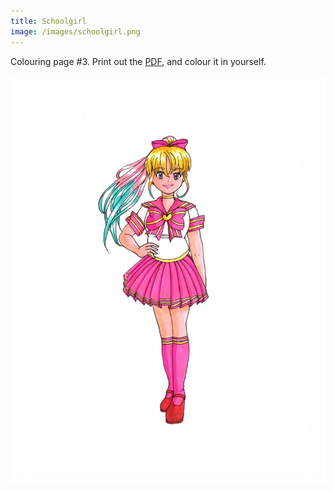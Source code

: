```yaml
---
title: Schoolgirl
image: /images/schoolgirl.png
---
```

Colouring page #3. Print out the [PDF], and colour it in yourself.

![png]


[png]: /images/schoolgirl.png
[PDF]: /images/schoolgirll.pdf
